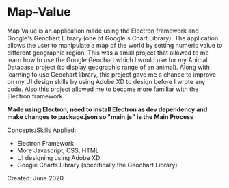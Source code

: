 # Map-Value
Map Value is an application made using the Electron framework and Google's Geochart Library (one of Google's Chart Library). The application allows the user to manipulate a map of the world by setting numeric value to different geographic region. This was a small project that allowed to me learn how to use the Google Geochart which I would use for my Animal Database project (to display geographic range of an animal). Along with learning to use Geochart library, this project gave me a chance to improve on my UI design skills by using Adobe XD to design before I wrote any code. Also this project allowed me to become more familiar with the Electron framework.

**Made using Electron, need to install Electron as dev dependency and make changes to package.json so "main.js" is the Main Process**

Concepts/Skills Applied:
- Electron Framework
- More Javascript, CSS, HTML
- UI designing using Adobe XD
- Google Charts Library (specifically the Geochart Library)

Created: June 2020
